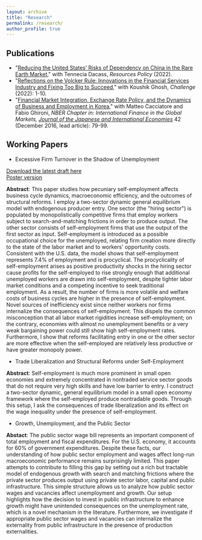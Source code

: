 ```yaml
---
layout: archive
title: "Research"
permalink: /research/
author_profile: true
---
```


## Publications

* "[Reducing the United States’ Risks of Dependency on China in the Rare Earth Market](https://authors.elsevier.com/a/1e%7Ehu14YFx41PZ)," with Tennecia Dacass, *Resources Policy* (2022).
* "[Reflections on the Volcker Rule: Innovations in the Financial Services Industry and Fixing Too Big to Succeed](https://www.tandfonline.com/doi/full/10.1080/05775132.2022.2038888)," with Koushik Ghosh, *Challenge* (2022): 1-10. 
* "[Financial Market Integration, Exchange Rate Policy, and the Dynamics of Business and Employment in Korea](http://econ-ylee.github.io/files/CacciatoreGhironiLeeJJIEManuscript021516.pdf)," with Matteo Cacciatore and Fabio Ghironi, *NBER Chapter in: International Finance in the Global Markets, [Journal of the Japanese and International Economies](https://www.sciencedirect.com/science/article/pii/S0889158316300296)* 42 (December 2016, lead article): 79-99.

## Working Papers

* Excessive Firm Turnover in the Shadow of Unemployment

[Download the latest draft here](http://econ-ylee.github.io/files/ExcessiveFirmTurnoverDraft_YLee.pdf)\
[Poster version](http://econ-ylee.github.io/files/YurimLee_CWU_Poster_ASSA2021.pdf)

**Abstract**: This paper studies how pecuniary self-employment affects business cycle dynamics, macroeconomic efficiency, and the outcomes of structural reforms. I employ a two-sector dynamic general equilibrium model with endogenous producer entry. One sector (the "hiring sector") is populated by monopolistically competitive firms that employ workers subject to search-and-matching frictions in order to produce output. The other sector consists of self-employment firms that use the output of the first sector as input. Self-employment is introduced as a possible occupational choice for the unemployed, relating firm creation more directly to the state of the labor market and to workers' opportunity costs. Consistent with the U.S. data, the model shows that self-employment represents 7.4% of employment and is procyclical. The procyclicality of self-employment arises as positive productivity shocks in the hiring sector cause profits for the self-employed to rise strongly enough that additional unemployed workers are drawn into self-employment, despite tighter labor market conditions and a competing incentive to seek traditional employment. As a result, the number of firms is more volatile and welfare costs of business cycles are higher in the presence of self-employment. Novel sources of inefficiency exist since neither workers nor firms internalize the consequences of self-employment. This dispels the common misconception that all labor market rigidities increase self-employment; on the contrary, economies with almost no unemployment benefits or a very weak bargaining power could still show high self-employment rates. Furthermore, I show that reforms facilitating entry in one or the other sector are more effective when the self-employed are relatively less productive or have greater monopoly power.

* Trade Liberalization and Structural Reforms under Self-Employment

**Abstract**: Self-employment is much more prominent in small open economies and extremely concentrated in nontraded service sector goods that do not require very high skills and have low barrier to entry. I construct a two-sector dynamic, general equilibrium model in a small open economy framework where the self-employed produce nontradable goods. Through this setup, I ask the consequences of trade liberalization and its effect on the wage inequality under the presence of self-employment.

* Growth, Unemployment, and the Public Sector

**Abstact**: The public sector wage bill represents an important component of total employment and fiscal expenditures. For the U.S. economy, it accounts for 60% of government expenditures. Despite these facts, our understanding of how public sector employment and wages affect long-run macroeconomic performance remains surprisingly limited. This paper attempts to contribute to filling this gap by setting out a rich but tractable model of endogenous growth with search and matching frictions where the private sector produces output using private sector labor, capital and public infrastructure. This simple structure allows us to analyze how public sector wages and vacancies affect unemployment and growth. Our setup highlights how the decision to invest in public infrastructure to enhance growth might have unintended consequences on the unemployment rate, which is a novel mechanism in the literature. Furthermore, we investigate if appropriate public sector wages and vacancies can internalize the externality from public infrastructure in the presence of production externalities.
